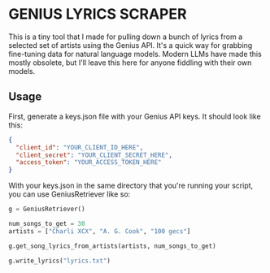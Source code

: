 # GENIUS LYRICS SCRAPER

This is a tiny tool that I made for pulling down a bunch of lyrics from a selected set of artists using the Genius API. It's a quick way for grabbing fine-tuning data for natural language models. Modern LLMs have made this mostly obsolete, but I'll leave this here for anyone fiddling with their own models.

## Usage

First, generate a keys.json file with your Genius API keys. It should look like this:

```json
{
  "client_id": "YOUR_CLIENT_ID_HERE",
  "client_secret": "YOUR_CLIENT_SECRET_HERE",
  "access_token": "YOUR_ACCESS_TOKEN_HERE"
}
```

With your keys.json in the same directory that you're running your script, you can use GeniusRetriever like so:

```python
g = GeniusRetriever()

num_songs_to_get = 30
artists = ["Charli XCX", "A. G. Cook", "100 gecs"]

g.get_song_lyrics_from_artists(artists, num_songs_to_get)

g.write_lyrics("lyrics.txt")
```
